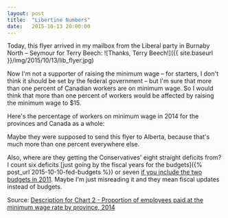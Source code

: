```yaml
---
layout: post
title:  "Libertine Numbers"
date:   2015-10-13 20:00:00
---
```


Today, this flyer arrived in my mailbox from the Liberal party in Burnaby North – Seymour for Terry Beech:
![Thanks, Terry Beech!]({{ site.baseurl }}/img/2015/10/13/lib_flyer.jpg)

Now I'm not a supporter of raising the minimum wage – for starters, I don't think it should be set by the federal government – but I'm sure that more than one percent of Canadian workers are on minimum wage. So I would think that more than one percent of workers would be affected by raising the minimum wage to $15.

Here's the percentage of workers on minimum wage in 2014 for the provinces and Canada as a whole:

<div id="minTip" class="hidden">
	<p id="tipTop"><strong><span id="tipProv"></span></strong></p>
	<p class="tipInfo"><span id="tipPercent"></span> of workers on minimum wage</p>
</div>
<div id="minWageChart"></div>

Maybe they were supposed to send this flyer to Alberta, because that's much more than one percent everywhere else.

Also, where are they getting the Conservatives' eight straight deficits from? I count six deficits [just going by the fiscal years for the budgets]({% post_url 2015-10-10-fed-budgets %}) or seven [if you include the two budgets in 2011](http://www.budget.gc.ca/pdfarch/index-eng.html). Maybe I'm just misreading it and they mean fiscal updates instead of budgets.

Source: [Description for Chart 2 - Proportion of employees paid at the minimum wage rate by province, 2014](http://www.statcan.gc.ca/pub/11-630-x/2015006/c-g/desc2-eng.htm)

<style>

#minWageChart .bar {
  fill: #808080;
}

#minWageChart .barSel {
	fill: #000000 !important;
}

#minWageChart .axis text {
  font-size: 10px;
}

#minWageChart .axis path,
#minWageChart .axis line {
  fill: none;
  stroke: #000;
  shape-rendering: crispEdges;
}

#minWageChart .y.axis path {
  display: none;
}

#minTip {
  border: 1px solid black;
  background-color: white;
  position: absolute;
  width: 180px;
  height: auto;
  padding: 5px;
  pointer-events: none;
}

#minTip strong {
  font-weight: bold;
}

#minTip #tipTop {
  font-size: 16px;
  margin-bottom: 10px !important;
}

#minTip .tipInfo {
  font-size: 12px;
  margin: 0;
}

.hidden {
	display: none;
}


</style>

<script>

minChart();

var coordinates = [0, 0];

var body = d3.select("body")
  .on("mousemove", function() {
    coordinates = d3.mouse(this);
  })
  .on("mousedown", function() {
    coordinates = d3.mouse(this);
  });

function minChart() {

var margin = {top: 20, right: 30, bottom: 30, left: 150},
    width = 740 - margin.left - margin.right,
    height = 400 - margin.top - margin.bottom;

var x = d3.scale.linear()
    .range([0, width]);
		
var y = d3.scale.ordinal()
    .rangeRoundBands([0, height], .1);
		
var formatPercent = d3.format("%"),
		formatPercentDeci = d3.format(".1%");

var xAxis = d3.svg.axis()
    .scale(x)
    .orient("bottom")
		.tickFormat(formatPercent);

var yAxis = d3.svg.axis()
    .scale(y)
    .orient("left");

var minChart = d3.select("#minWageChart").append("svg")
    .attr("width", width + margin.left + margin.right)
    .attr("height", height + margin.top + margin.bottom)
  .append("g")
    .attr("transform", "translate(" + margin.left + "," + margin.top + ")");

d3.csv("{{ site.baseurl }}/data/2015/10/13/min_wage.csv", type, function(error, data) {
	
  y.domain(data.map(function(d) { return d.Province; }));
  x.domain([0, d3.max(data, function(d) { return d.percent; })]);

  minChart.append("g")
      .attr("class", "x axis")
      .attr("transform", "translate(0," + height + ")")
      .call(xAxis);

  minChart.append("g")
      .attr("class", "y axis")
      .call(yAxis);

  minChart.selectAll(".bar")
      .data(data)
    .enter().append("rect")
      .attr("class", "bar")
			.attr("x", function(d) { return 0; })
      .attr("y", function(d) { return y(d.Province); })   
      .attr("width", function(d) { return x(d.percent); })
      .attr("height", y.rangeBand())
		.on("mouseover", function(d) {
			d3.select(this).classed("barSel", true);
			showTooltip(d);
		})
		.on("mousedown", function(d) {
			d3.select(this).classed("barSel", true);
			showTooltip(d);
		})
		.on("mouseout", function(d) {
			d3.select(this).classed("barSel", false);
			d3.select("#minTip").classed("hidden", true);
		});
		
		function showTooltip(d) {
	    var xPos = coordinates[0] + 10;
	    if (d.percent > 7) {
	      xPos = coordinates[0] - 250;
	    }
	    var yPos = coordinates[1];
			
		  d3.select("#minTip")
		    .style("left", xPos + "px")
		    .style("top", yPos + "px")
		    .select("#tipProv")
		    .text(d.Province);
				
			d3.select("#minTip").select("#tipPercent")
				.text(formatPercentDeci(d.percent));

			d3.select("#minTip").classed("hidden", false);
		}
});

function type(d) {
  d.percent = +d.percent;
	
  return d;
}

}

</script>